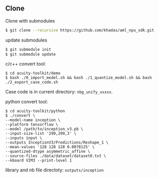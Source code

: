 ## Clone

Clone with submodules

```sh
$ git clone --recursive https://github.com/khadas/aml_npu_sdk.git
```

update submodules

```sh
$ git submodule init
$ git submodule update
```

c/c++ convert tool:

```
$ cd acuity-toolkit/demo
$ bash ./0_import_model.sh && bash ./1_quantize_model.sh && bash ./2_export_case_code.sh
```

Case code is in current directory: `nbg_unify_xxxxx`.

python convert tool:

```
$ cd acuity-toolkit/python
$ ./convert \
--model-name inception \
--platform tensorflow \
--model /path/to/inception_v3.pb \
--input-size-list '299,299,3' \
--inputs input \
--outputs InceptionV3/Predictions/Reshape_1 \
--mean-values '128 128 128 0.0078125' \
--quantized-dtype asymmetric_affine \
--source-files ./data/dataset/dataset0.txt \
--kboard VIM3 --print-level 1
```

library and nb file directoty: `outputs/inception`


